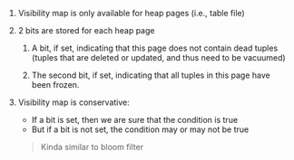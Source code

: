 1. Visibility map is only available for heap pages (i.e., table file)

2. 2 bits are stored for each heap page

   1. A bit, if set, indicating that this page does not contain dead tuples (tuples
      that are deleted or updated, and thus need to be vacuumed)

   2. The second bit, if set, indicating that all tuples in this page have been
      frozen.

3. Visibility map is conservative:

   * If a bit is set, then we are sure that the condition is true
   * But if a bit is not set, the condition may or may not be true

   > Kinda similar to bloom filter
